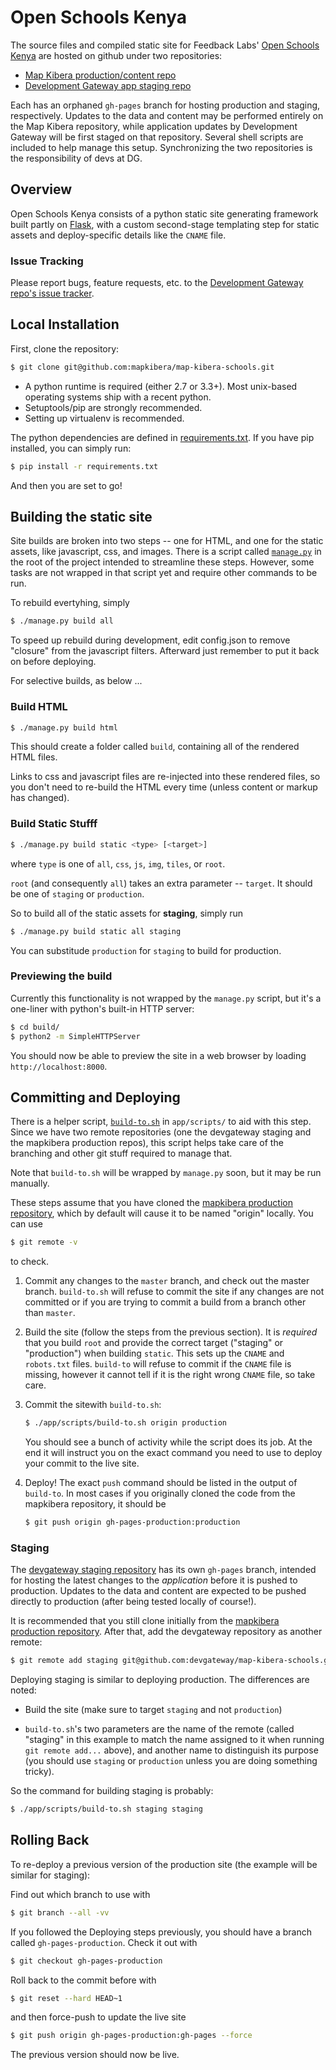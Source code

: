 Open Schools Kenya
==================

The source files and compiled static site for Feedback Labs' [Open Schools Kenya](http://schools.mapkibera.org/) are hosted on github under two repositories:

 * [Map Kibera production/content repo](https://github.com/mapkibera/map-kibera-schools)
 * [Development Gateway app staging repo](https://github.com/devgateway/map-kibera-schools)

Each has an orphaned `gh-pages` branch for hosting production and staging, respectively. Updates to the data and content may be performed entirely on the Map Kibera repository, while application updates by Development Gateway will be first staged on that repository. Several shell scripts are included to help manage this setup. Synchronizing the two repositories is the responsibility of devs at DG.


Overview
--------

Open Schools Kenya consists of a python static site generating framework built partly on [Flask](http://flask.pocoo.org/), with a custom second-stage templating step for static assets and deploy-specific details like the `CNAME` file.


### Issue Tracking

Please report bugs, feature requests, etc. to the [Development Gateway repo's issue tracker](https://github.com/devgateway/map-kibera-schools/issues).


Local Installation
------------------

First, clone the repository:

```bash
$ git clone git@github.com:mapkibera/map-kibera-schools.git
```

 * A python runtime is required (either 2.7 or 3.3+). Most unix-based operating systems ship with a recent python.
 * Setuptools/pip are strongly recommended.
 * Setting up virtualenv is recommended.

The python dependencies are defined in [requirements.txt](requirements.txt). If you have pip installed, you can simply run:

```bash
$ pip install -r requirements.txt
```

And then you are set to go!


Building the static site
------------------------

Site builds are broken into two steps -- one for HTML, and one for the static assets, like javascript, css, and images. There is a script called [`manage.py`](manage.py) in the root of the project intended to streamline these steps. However, some tasks are not wrapped in that script yet and require other commands to be run.

To rebuild evertyhing, simply

```bash
$ ./manage.py build all
```

To speed up rebuild during development, edit config.json to remove "closure" from the javascript filters. Afterward just remember to put it back on before deploying.

For selective builds, as below ...

### Build HTML

```bash
$ ./manage.py build html
```

This should create a folder called `build`, containing all of the rendered HTML files.

Links to css and javascript files are re-injected into these rendered files, so you don't need to re-build the HTML every time (unless content or markup has changed).


### Build Static Stufff

```bash
$ ./manage.py build static <type> [<target>]
```
where `type` is one of `all`, `css`, `js`, `img`, `tiles`, or `root`.

`root` (and consequently `all`) takes an extra parameter -- `target`. It should be one of `staging` or `production`.

So to build all of the static assets for **staging**, simply run

```bash
$ ./manage.py build static all staging
```

You can substitude `production` for `staging` to build for production.


### Previewing the build

Currently this functionality is not wrapped by the `manage.py` script, but it's a one-liner with python's built-in HTTP server:

```bash
$ cd build/
$ python2 -m SimpleHTTPServer
```

You should now be able to preview the site in a web browser by loading `http://localhost:8000`.


Committing and Deploying
------------------------

There is a helper script, [`build-to.sh`](app/scripts/build-to.sh) in `app/scripts/` to aid with this step. Since we have two remote repositories (one the devgateway staging and the mapkibera production repos), this script helps take care of the branching and other git stuff required to manage that.

Note that `build-to.sh` will be wrapped by `manage.py` soon, but it may be run manually.

These steps assume that you have cloned the [mapkibera production repository](https://github.com/mapkibera/map-kibera-schools), which by default will cause it to be named "origin" locally. You can use

```bash
$ git remote -v
````
to check.


 1. Commit any changes to the `master` branch, and check out the master branch. `build-to.sh` will refuse to commit the site if any changes are not committed or if you are trying to commit a build from a branch other than `master`.

 2. Build the site (follow the steps from the previous section). It is _required_ that you build `root` and provide the correct target ("staging" or "production") when building `static`. This sets up the `CNAME` and `robots.txt` files. `build-to` will refuse to commit if the `CNAME` file is missing, however it cannot tell if it is the right wrong `CNAME` file, so take care.

 3. Commit the sitewith `build-to.sh`:
    ```bash
    $ ./app/scripts/build-to.sh origin production
    ```
    You should see a bunch of activity while the script does its job. At the end it will instruct you on the exact command you need to use to deploy your commit to the live site.

 4. Deploy! The exact `push` command should be listed in the output of `build-to`. In most cases if you originally cloned the code from the mapkibera repository, it should be
    ```bash
    $ git push origin gh-pages-production:production
    ```

### Staging

The [devgateway staging repository](https://github.com/devgateway/map-kibera-schools) has its own `gh-pages` branch, intended for hosting the latest changes to the _application_ before it is pushed to production. Updates to the data and content are expected to be pushed directly to production (after being tested locally of course!).

It is recommended that you still clone initially from the [mapkibera production repository](https://github.com/mapkibera/map-kibera-schools). After that, add the devgateway repository as another remote:

```bash
$ git remote add staging git@github.com:devgateway/map-kibera-schools.git
```

Deploying staging is similar to deploying production. The differences are noted:

 * Build the site (make sure to target `staging` and not `production`)

 * `build-to.sh`'s two parameters are the name of the remote (called "staging" in this example to match the name assigned to it when running `git remote add...` above), and another name to distinguish its purpose (you should use `staging` or `production` unless you are doing something tricky).

 So the command for building staging is probably:

 ```bash
 $ ./app/scripts/build-to.sh staging staging
 ```


Rolling Back
------------

To re-deploy a previous version of the production site (the example will be similar for staging):

Find out which branch to use with

```bash
$ git branch --all -vv
```

If you followed the Deploying steps previously, you should have a branch called `gh-pages-production`. Check it out with

```bash
$ git checkout gh-pages-production
```

Roll back to the commit before with

```bash
$ git reset --hard HEAD~1
```

and then force-push to update the live site

```bash
$ git push origin gh-pages-production:gh-pages --force
```

The previous version should now be live.

